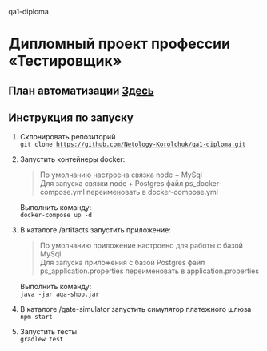  qa1-diploma
# Дипломный проект профессии «Тестировщик»

План автоматизации [Здесь](Plan.md)
---------------------
## Инструкция по запуску

1. Склонировать репозиторий  
    <code>git clone https://github.com/Netology-Korolchuk/qa1-diploma.git</code>

2. Запустить контейнеры docker:     
    > По умолчанию настроена связка node + MySql  
    Для запуска связки node + Postgres файл ps_docker-compose.yml переименовать в docker-compose.yml   
 
    Выполнить команду:  
    <code>docker-compose up -d</code>
 
3. В каталоге /artifacts запустить приложение:  
    > По умолчанию приложение настроено для работы с базой MySql    
    Для запуска приложения с базой Postgres файл ps_application.properties переименовать в application.properties   
   
    Выполнить команду:  
    <code>java -jar aqa-shop.jar</code>

4. В каталоге /gate-simulator запустить симулятор платежного шлюза  
   <code>npm start</code>

5. Запустить тесты  
   <code>gradlew test<code>







